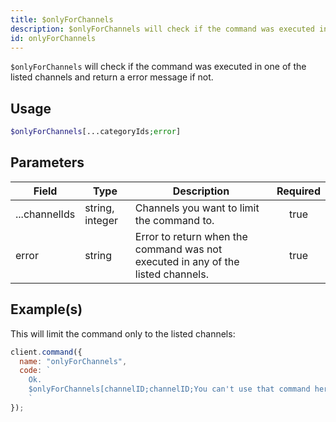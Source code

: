 ```yaml
---
title: $onlyForChannels
description: $onlyForChannels will check if the command was executed in one of the listed channels and return a error message if not.
id: onlyForChannels
---
```


`$onlyForChannels` will check if the command was executed in one of the listed channels and return a error message if
not.

## Usage

```php
$onlyForChannels[...categoryIds;error]
```

## Parameters

| Field         | Type            | Description                                                                      | Required |
| ------------- | --------------- | -------------------------------------------------------------------------------- | :------: |
| ...channelIds | string, integer | Channels you want to limit the command to.                                       |   true   |
| error         | string          | Error to return when the command was not executed in any of the listed channels. |   true   |

## Example(s)

This will limit the command only to the listed channels:

```javascript
client.command({
  name: "onlyForChannels",
  code: `
    Ok.
    $onlyForChannels[channelID;channelID;You can't use that command here!]
    `
});
```
